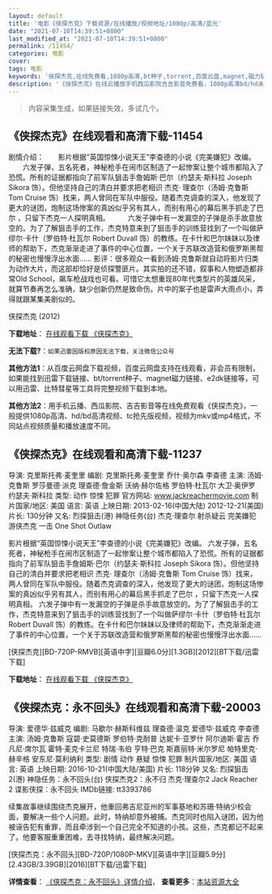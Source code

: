 ```yaml
---
layout: default
title: '电影《侠探杰克》下载资源/在线播放/视频地址/1080p/高清/蓝光'
date: "2021-07-10T14:39:51+0800"
last_modified_at: "2021-07-10T14:39:51+0800"
permalink: /11454/
categories: 电影
cover:
tags: 电影
keywords: '侠探杰克,在线免费看,1080p高清,bt种子,torrent,百度云盘,magnet,磁力链,迅雷下载资源'
description: '《侠探杰克》在线云播放手机西瓜影院吉吉影音免费看，1080p高清bd/hd未删减完整版和tc抢先枪版，mkv/mp4格式，附带bt/torrent种子、magnet/磁力链、百度云盘、网盘资源迅雷下载链接'
---
```


>内容采集生成，如果链接失效，多试几个。


## 《侠探杰克》在线观看和高清下载-11454

剧情介绍：　　影片根据“英国惊悚小说天王”李查德的小说《完美嫌犯》改编。  　　六发子弹，五名死者，神秘枪手在闹市区制造了一起惨案让整个城市都陷入了恐慌。所有的证据都指向了前军队狙击手詹姆斯·巴尔（约瑟夫·斯科拉 Joseph Sikora 饰）。但他坚持自己的清白并要求把老相识 杰克· 理查尔（汤姆·克鲁斯 Tom Cruise 饰）找来，两人曾同在军队中服役。随着杰克调查的深入，他发现了更大的谜团，炮制这场惨案的真凶似乎另有其人，而别有用心的幕后黑手抓走了巴尔 ，只留下杰克一人探明真相。  　　六发子弹中有一发漏空的子弹是杀手故意放空的。为了了解狙击手的工作，杰克特意来到了狙击手的训练营找到了一个叫做萨缪尔·卡什（罗伯特·杜瓦尔 Robert Duvall 饰）的教练。在卡什和巴尔妹妹以及律师的帮助下，杰克渐渐走进了事件的中心位置，一个关于苏联改造营和俄罗斯黑帮的秘密也慢慢浮出水面…… 影评：很多观众一看到汤姆·克鲁斯就自动将影片归类为动作大片，而这部却恰好是侦探警匪片。其实拍的还不错，叙事和人物塑造都非常Old School，飙车枪战戏也可看。可惜它太想重现80年代类型片的英雄风采，就算节奏再怎么准确，缺少创新仍然是致命伤。片中的案子也是雷声大雨点小，弄得就跟某集美剧似的。


侠探杰克 (2012)

**下载地址**： [在线观看下载 《侠探杰克》](https://www.btbtdy.me/btdy/dy7711.html) 


**无法下载?**：`如果迅雷因版权原因无法下载，关注微信公众号 `

**其他方法1**：从百度云网盘下载视频，百度云网盘支持在线观看，非会员有限制，如果能找到迅雷下载链接、bt/torrent种子、magnet磁力链接、e2dk链接等，可以用迅雷、比特彗星等工具将完整视频下载到本地。

**其他方法2**：用手机云播、西瓜影院、吉吉影音等在线免费观看《侠探杰克》，一般提供1080p高清、hd/bd高清视频、tc抢先版视频，视频为mkv或mp4格式，不同站点视频质量和播放速度不同。


## 《侠探杰克》在线观看和高清下载-11237

导演: 克里斯托弗·麦奎里 编剧: 克里斯托弗·麦奎里 乔什·奥尔森 李查德 主演: 汤姆·克鲁斯 罗莎曼德·派克 理查德·詹金斯 沃纳·赫尔佐格 罗伯特·杜瓦尔 大卫·奥伊罗 约瑟夫·斯科拉 类型: 动作 惊悚 犯罪 官方网站: www.jackreachermovie.com 制片国家/地区: 美国 语言: 英语 上映日期: 2013-02-16(中国大陆) 2012-12-21(美国) 片长: 130分钟 又名: 烈探狙击(港) 神隐任务(台) 杰克·理查尔 射杀疑云 完美嫌犯 游侠杰克 一击 One Shot Outlaw

影片根据“英国惊悚小说天王”李查德的小说《完美嫌犯》改编。 六发子弹，五名死者，神秘枪手在闹市区制造了一起惨案让整个城市都陷入了恐慌。所有的证据都指向了前军队狙击手詹姆斯·巴尔（约瑟夫·斯科拉 Joseph Sikora 饰）。但他坚持自己的清白并要求把老相识 杰克· 理查尔（汤姆·克鲁斯 Tom Cruise 饰）找来，两人曾同在军队中服役。随着杰克调查的深入，他发现了更大的谜团，炮制这场惨案的真凶似乎另有其人，而别有用心的幕后黑手抓走了巴尔 ，只留下杰克一人探明真相。 六发子弹中有一发漏空的子弹是杀手故意放空的。为了了解狙击手的工作，杰克特意来到了狙击手的训练营找到了一个叫做萨缪尔·卡什（罗伯特·杜瓦尔 Robert Duvall 饰）的教练。在卡什和巴尔妹妹以及律师的帮助下，杰克渐渐走进了事件的中心位置，一个关于苏联改造营和俄罗斯黑帮的秘密也慢慢浮出水面……


[侠探杰克][BD-720P-RMVB][英语中字][豆瓣6.0分][1.3GB][2012][BT下载/迅雷下载]

**下载地址**： [在线观看下载 《侠探杰克》](https://www.btdx8.com/torrent/jack_reacher_2012.html) 


## 《侠探杰克：永不回头》在线观看和高清下载-20003

导演: 爱德华·兹威克 编剧: 马歇尔·赫斯科维兹 理查德·温克 爱德华·兹威克 李查德 主演: 汤姆·克鲁斯 寇碧·史莫德斯 罗伯特·克耐普 达妮卡·亚罗什 阿尔迪斯·霍吉 乔凡尼·席尔瓦 霍特·麦克卡兰尼 特瑞·韦伯 亨特·巴克 斯嘉丽特·米尔罗尼 帕特里克·赫辛格 安东尼·莫利纳利 类型: 剧情 动作 悬疑 惊悚 犯罪 制片国家/地区: 美国 语言: 英语 上映日期: 2016-10-21(中国大陆/美国) 片长: 118分钟 又名: 烈探狙击2(港) 神隐任务：永不回头(台) 侠探杰克2：永不归 杰克·理查尔2 Jack Reacher 2 谍影侠探：永不回头 IMDb链接: tt3393786

续集故事继续围绕杰克展开，他重回弗吉尼亚州的军事基地和苏珊·特纳少校会面，要解决一些个人问题。此时，特纳却意外被捕。杰克同时也陷入谜团，因为他被诬告犯有重罪，而且牵涉到一个自己完全不知道的小孩。这些，杰克都记不起来了。他要客服重重困难，去寻找特纳，最终解决问题。


[侠探杰克：永不回头][BD-720P/1080P-MKV][英语中字][豆瓣5.9分][2.43GB/3.39GB][2016][BT下载/迅雷下载]

**详情查看**： [《侠探杰克：永不回头》详情介绍](/movie/20003/)， **查看更多**：[本站资源大全](/movie/t/all/)

